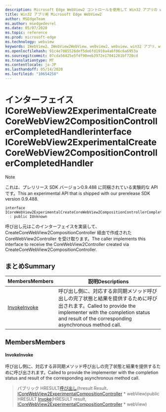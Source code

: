 ```yaml
---
description: Microsoft Edge WebView2 コントロールを使用して Win32 アプリの web コンテンツをホストする
title: Win32 アプリ用 Microsoft Edge WebView2
author: MSEdgeTeam
ms.author: msedgedevrel
ms.date: 05/07/2020
ms.topic: reference
ms.prod: microsoft-edge
ms.technology: webview
keywords: IWebView2、IWebView2WebView、webview2、webview、win32 アプリ、win32、edge、ICoreWebView2、ICoreWebView2Controller、browser control、edge html
ms.openlocfilehash: 91c4e7885526def5de6fd1910a4a6f06c6a6953a
ms.sourcegitcommit: 07cda56425e5fdf90eeb3972e17041261bf720cd
ms.translationtype: MT
ms.contentlocale: ja-JP
ms.lasthandoff: 05/14/2020
ms.locfileid: "10654258"
---
```

# <span data-ttu-id="27c69-104">インターフェイス ICoreWebView2ExperimentalCreateCoreWebView2CompositionControllerCompletedHandler</span><span class="sxs-lookup"><span data-stu-id="27c69-104">interface ICoreWebView2ExperimentalCreateCoreWebView2CompositionControllerCompletedHandler</span></span> 

> [!NOTE]
> <span data-ttu-id="27c69-105">これは、プレリリース SDK バージョン0.9.488 に同梱されている実験的な API です。</span><span class="sxs-lookup"><span data-stu-id="27c69-105">This an experimental API that is shipped with our prerelease SDK version 0.9.488.</span></span>

```
interface ICoreWebView2ExperimentalCreateCoreWebView2CompositionControllerCompletedHandler
  : public IUnknown
```

<span data-ttu-id="27c69-106">呼び出し元はこのインターフェイスを実装して、CreateCoreWebView2CompositionController 経由で作成された CoreWebView2Controller を受け取ります。</span><span class="sxs-lookup"><span data-stu-id="27c69-106">The caller implements this interface to receive the CoreWebView2Controller created via CreateCoreWebView2CompositionController.</span></span>

## <span data-ttu-id="27c69-107">まとめ</span><span class="sxs-lookup"><span data-stu-id="27c69-107">Summary</span></span>

 <span data-ttu-id="27c69-108">Members</span><span class="sxs-lookup"><span data-stu-id="27c69-108">Members</span></span>                        | <span data-ttu-id="27c69-109">説明</span><span class="sxs-lookup"><span data-stu-id="27c69-109">Descriptions</span></span>
--------------------------------|---------------------------------------------
[<span data-ttu-id="27c69-110">Invoke</span><span class="sxs-lookup"><span data-stu-id="27c69-110">Invoke</span></span>](#invoke) | <span data-ttu-id="27c69-111">呼び出し側に、対応する非同期メソッド呼び出しの完了状態と結果を提供するために呼び出されます。</span><span class="sxs-lookup"><span data-stu-id="27c69-111">Called to provide the implementer with the completion status and result of the corresponding asynchronous method call.</span></span>

## <span data-ttu-id="27c69-112">Members</span><span class="sxs-lookup"><span data-stu-id="27c69-112">Members</span></span>

#### <span data-ttu-id="27c69-113">Invoke</span><span class="sxs-lookup"><span data-stu-id="27c69-113">Invoke</span></span> 

<span data-ttu-id="27c69-114">呼び出し側に、対応する非同期メソッド呼び出しの完了状態と結果を提供するために呼び出されます。</span><span class="sxs-lookup"><span data-stu-id="27c69-114">Called to provide the implementer with the completion status and result of the corresponding asynchronous method call.</span></span>

> <span data-ttu-id="27c69-115">パブリック HRESULT[呼び出し](#invoke)(hresult Result、 [ICoreWebView2ExperimentalCompositionController](icorewebview2experimentalcompositioncontroller.md) \* webView)</span><span class="sxs-lookup"><span data-stu-id="27c69-115">public HRESULT [Invoke](#invoke)(HRESULT result, [ICoreWebView2ExperimentalCompositionController](icorewebview2experimentalcompositioncontroller.md) \* webView)</span></span>

